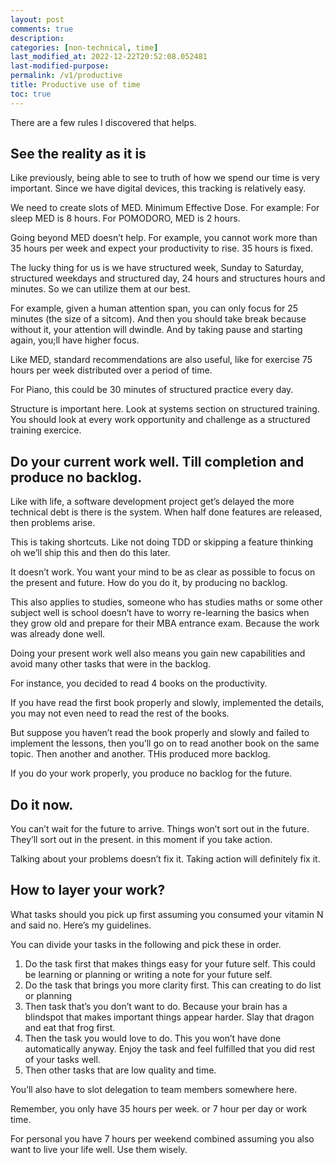 ```yaml
---
layout: post
comments: true
description: 
categories: [non-technical, time]
last_modified_at: 2022-12-22T20:52:08.052481
last-modified-purpose:
permalink: /v1/productive
title: Productive use of time
toc: true
---
```


There are a few rules I discovered that helps.

## See the reality as it is

Like previously, being able to see to truth of how we spend our time is very important. Since we have digital devices, this tracking is relatively easy.

We need to create slots of MED. Minimum Effective Dose. For example: For sleep MED is 8 hours. For POMODORO, MED is 2 hours.

Going beyond MED doesn’t help. For example, you cannot work more than 35 hours per week and expect your productivity to rise. 35 hours is fixed.

The lucky thing for us is we have structured week, Sunday to Saturday, structured weekdays and structured day, 24 hours and structures hours and minutes. So we can utilize them at our best.

For example, given a human attention span, you can only focus for 25 minutes (the size of a sitcom). And then you should take break because without it, your attention will dwindle. And by taking pause and starting again, you;ll have higher focus.

Like MED, standard recommendations are also useful, like for exercise 75 hours per week distributed over a period of time.

For Piano, this could be 30 minutes of structured practice every day.

Structure is important here. Look at systems section on structured training. You should look at every work opportunity and challenge as a structured training exercice.

## Do your current work well. Till completion and produce no backlog.

Like with life, a software development project get’s delayed the more technical debt is there is the system. When half done features are released, then problems arise.

This is taking shortcuts. Like not doing TDD or skipping a feature thinking oh we’ll ship this and then do this later.

It doesn’t work. You want your mind to be as clear as possible to focus on the present and future. How do you do it, by producing no backlog.

This also applies to studies, someone who has studies maths or some other subject well is school doesn’t have to worry re-learning the basics when they grow old and prepare for their MBA entrance exam. Because the work was already done well.

Doing your present work well also means you gain new capabilities and avoid many other tasks that were in the backlog.

For instance, you decided to read 4 books on the productivity.

If you have read the first book properly and slowly, implemented the details, you may not even need to read the rest of the books.

But suppose you haven’t read the book properly and slowly and failed to implement the lessons, then you’ll go on to read another book on the same topic. Then another and another. THis produced more backlog.

If you do your work properly, you produce no backlog for the future.

## Do it now.

You can’t wait for the future to arrive. Things won’t sort out in the future. They’ll sort out in the present. in this moment if you take action.

Talking about your problems doesn’t fix it. Taking action will definitely fix it.

## How to layer your work?

What tasks should you pick up first assuming you consumed your vitamin N and said no. Here’s my guidelines.

You can divide your tasks in the following and pick these in order.

1. Do the task first that makes things easy for your future self. This could be learning or planning or writing a note for your future self.
2. Do the task that brings you more clarity first. This can creating to do list or planning
3. Then task that’s you don’t want to do. Because your brain has a blindspot that makes important things appear harder. Slay that dragon and eat that frog first.
4. Then the task you would love to do. This you won’t have done automatically anyway. Enjoy the task and feel fulfilled that you did rest of your tasks well.
5. Then other tasks that are low quality and time.

You’ll also have to slot delegation to team members somewhere here.

Remember, you only have 35 hours per week. or 7 hour per day or work time.

For personal you have 7 hours per weekend combined assuming you also want to live your life well. Use them wisely.
